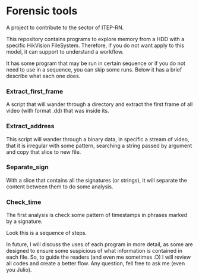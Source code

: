 # Forensic tools

A project to contribute to the sector of ITEP-RN.

This repository contains programs to explore memory from a HDD with a specific HikVision FileSystem. Therefore, if you do not want apply to this model, it can support to understand a workflow.

It has some program that may be run in certain sequence or if you do not need to use in a sequence, you can skip some runs. Below it has a brief describe what each one does.

### Extract_first_frame

A script that will wander through a directory and extract the first frame of all video (with format .dd) that was inside its.

### Extract_address

This script will wander through a binary data, in specific a stream of video, that it is irregular with some pattern, searching a string passed by argument and copy that slice to new file.

### Separate_sign

With a slice that contains all the signatures (or strings), it will separate the content between them to do some analysis.

### Check_time

The first analysis is check some pattern of timestamps in phrases marked by a signature.

Look this is a sequence of steps.

In future, I will discuss the uses of each program in more detail, as some are designed to ensure some suspicious of what information is contained in each file. So, to guide the readers (and even me sometimes :D) I will review all codes and create a better flow. Any question, fell free to ask me (even you Julio).